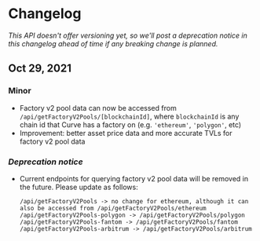 # Changelog

*This API doesn't offer versioning yet, so we'll post a deprecation notice in this changelog ahead of time if any breaking change is planned.*

## Oct 29, 2021

### Minor

- Factory v2 pool data can now be accessed from `/api/getFactoryV2Pools/[blockchainId]`, where `blockchainId` is any chain id that Curve has a factory on (e.g. `'ethereum'`, `'polygon'`, etc)
- Improvement: better asset price data and more accurate TVLs for factory v2 pool data

### *Deprecation notice*

- Current endpoints for querying factory v2 pool data will be removed in the future. Please update as follows:
  ```
  /api/getFactoryV2Pools -> no change for ethereum, although it can also be accessed from /api/getFactoryV2Pools/ethereum
  /api/getFactoryV2Pools-polygon -> /api/getFactoryV2Pools/polygon
  /api/getFactoryV2Pools-fantom -> /api/getFactoryV2Pools/fantom
  /api/getFactoryV2Pools-arbitrum -> /api/getFactoryV2Pools/arbitrum
  ```

